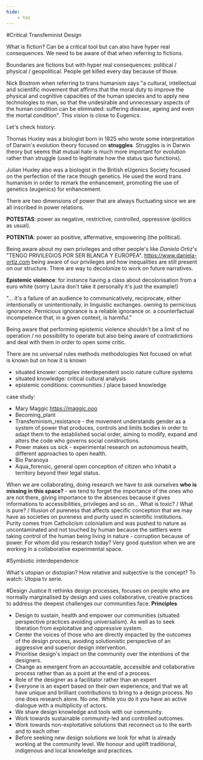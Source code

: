 ```yaml
---
hide:
    - toc
---
```




#Critical Transfeminist Design

What is fiction?
Can be a critical tool but can also have hyper real consequences. We need to be aware of that when referring to fictions.

Boundaries are fictions but with hyper real consequences: political / physical / geopolitical. People get killed every day because of those.


Nick Bostrom when referring to trans humanism says "a cultural, intellectual and scientific movement that affirms that the moral duty to improve the physical and cognitive capacities of the human species and to apply new technologies to man, so that the undesirable and unnecessary aspects of the human condition can be eliminated: suffering disease, ageing and even the mortal condition".
This vision is close to Eugenics.

Let's check history:

Thomas Huxley was a biologist born in 1825 who wrote some interpretation of Darwin's evolution theory focused on **struggles**. Struggles is in Darwin theory but seems that mutual hate is much more important for evolution rather than struggle (used to legitimate how the status quo functions).

Julian Huxley also was a biologist in the British eUgenics Society focused on the perfection of the race though genetics. He used the word trans humanism in order to remark the enhancement, promoting the use of genetics (eugenics) for enhancement.

There are two dimensions of power that are always fluctuating since we are all inscribed in power relations.

**POTESTAS**: power as negative, restrictive, controlled, oppressive (politics as usual).

**POTENTIA**: power as positive, affermative, empowering (the political).



Being aware about my own privileges and other people's like *Daniela Ortiz*'s "TENGO PRIVILEGIOS POR SER BLANCA Y EUROPEA".
https://www.daniela-ortiz.com
being aware of our privileges and how inequalities are still present on our structure.
There are way to decolonize to work on future narratives.

**Epistemic violence**: for instance having a class about decolonisation from a euro white (sorry Laura don't take it personally it's just the example!)

"... it's a failure of an audience to communicatively, reciprocate, either intentionally or unintentionally, in linguistic exchanges. owning to pernicious ignorance. Pernicious ignorance is a reliable ignorance or. a counterfactual incompetence that, in a given context, is harmful."

Being aware that performing epistemic violence shouldn't be a limit of no operation / no possibility to operate but also being aware of contradictions and deal with them in order to open some critic.


There are no universal rules methods methodologies
Not focused on what is known but on how it is known
- situated knower: complex interdependent socio nature culture systems
- situated knowledge: critical cultural analysis
- epistemic conditions: communities / place based knowledge


case study:
- Mary Maggic https://maggic.ooo
- Becoming_plant
- Transfeminism_resistance - the movement understands gender as a system of power that produces, controls and limits bodies in order to adapt them to the established social order, aiming to modify, expand and alters the code who governs social constructions.
- Power makes us sick - experimental research on autonomous health, different approaches to open health.
- Bio Paranoya
- Aqua_forensic, general open conception of citizen who inhabit a territory beyond their legal status.


When we are collaborating, doing research we have to ask ourselves **who is missing in this space?** - we tend to forget the importance of the ones who are not there, giving importance to the absences because it gives informations to accessibilities, privileges and so on...
What is toxic? / What is pure? / Illusion of pureness that affects specific conception that we may have as societies on pureness and purity used in scientific institutions. Purity comes from Catholicism colonialism and was pushed to nature as uncontaminated and not touched by human because the settlers were taking control of the human being living in nature - corruption because of power.
For whom did you research today? Very good question when we are working in a collaborative experimental space.

#Symbiotic interdependence

What's utopian or distopian? How relative and subjective is the concept?
To watch: Utopia tv serie.


#Design Justice
It rethinks design processes, focuses on people who are normally marginalised by design and uses collaborative, creative practices to address the deepest challenges our communities face.
**Principles**
- Design to sustain, health and empower our communities (situated perspective practices avoiding universalism). As well as to seek liberation from exploitative and oppressive system.
- Center the voices of those who are directly impacted by the outcomes of the design process, avoiding solutionistic perspective of an aggressive and superior design intervention.
- Prioritise design's impact on the community over the intentions of the designers.
- Change as emergent from an accountable, accessible and collaborative process rather than as a point at the end of a process.
- Role of the designer as a facilitator rather than an expert
- Everyone is an expert based on their own experience, and that we all have unique and brilliant contributions to bring to a design process. No one does research alone. No one. While you do it you have an active dialogue with a multiplicity of actors.
- We share design knowledge and tools with our community.
- Work towards sustainable community-led and controlled outcomes.
- Work towards non-exploitative solutions that reconnect us to the earth and to each other
- Before seeking new design solutions we look for what is already working at the community level. We honour and uplift traditional, indigenous and local knowledge and practices.
